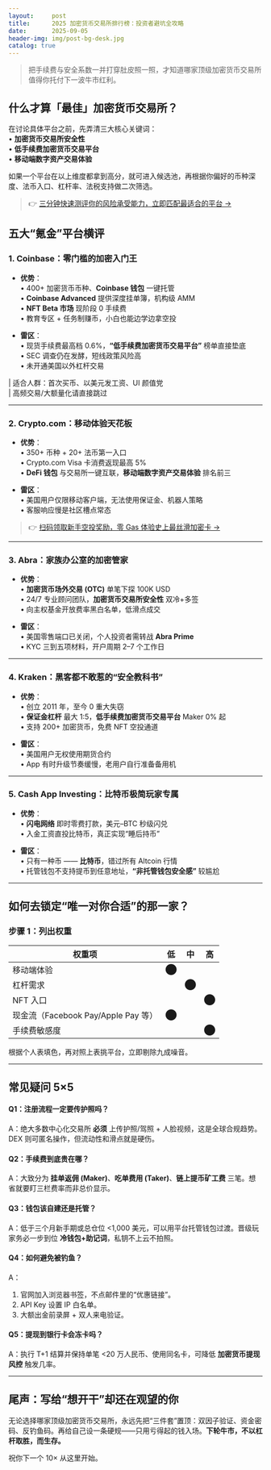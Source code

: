 ```yaml
---
layout:     post
title:      2025 加密货币交易所排行榜：投资者避坑全攻略
date:       2025-09-05
header-img: img/post-bg-desk.jpg
catalog: true
---
```


> 把手续费与安全系数一并打穿肚皮照一照，才知道哪家顶级加密货币交易所值得你托付下一波牛市红利。

## 什么才算「最佳」加密货币交易所？

在讨论具体平台之前，先弄清三大核心关键词：  
• **加密货币交易所安全性**  
• **低手续费加密货币交易平台**  
• **移动端数字资产交易体验**

如果一个平台在以上维度都拿到高分，就可进入候选池，再根据你偏好的币种深度、法币入口、杠杆率、法税支持做二次筛选。

> 👉 [三分钟快速测评你的风险承受能力，立即匹配最适合的平台 →](https://okxdog.com/)

## 五大“氪金”平台横评

### 1. **Coinbase：零门槛的加密入门王**
- **优势**：  
  • 400+ 加密货币币种、**Coinbase 钱包** 一键托管  
  • **Coinbase Advanced** 提供深度挂单簿，机构级 AMM  
  • **NFT Beta 市场** 现阶段 0 手续费  
  • 教育专区 + 任务制赚币，小白也能边学边拿空投

- **雷区**：  
  • 现货手续费最高档 0.6%，**“低手续费加密货币交易平台”** 榜单直接垫底  
  • SEC 调查仍在发酵，短线政策风险高  
  • 未开通美国以外杠杆交易

| 适合人群：首次买币、以美元发工资、UI 颜值党  
| 高频交易/大额量化请直接跳过

---

### 2. **Crypto.com：移动体验天花板**
- **优势**：  
  • 350+ 币种 + 20+ 法币第一入口  
  • Crypto.com Visa 卡消费返现最高 5%  
  • **DeFi 钱包** 与交易所一键互联，**移动端数字资产交易体验** 排名前三

- **雷区**：  
  • 美国用户仅限移动客户端，无法使用保证金、机器人策略  
  • 客服响应慢是社区槽点常态

> 👉 [扫码领取新手空投奖励，零 Gas 体验史上最丝滑加密卡 →](https://okxdog.com/)

---

### 3. **Abra：家族办公室的加密管家**
- **优势**：  
  • **加密货币场外交易 (OTC)** 单笔下探 100K USD  
  • 24/7 专业顾问团队，**加密货币交易所安全性** 双冷+多签  
  • 向主权基金开放费率黑白名单，低滑点成交

- **雷区**：  
  • 美国零售端口已关闭，个人投资者需转战 **Abra Prime**  
  • KYC 三到五项材料，开户周期 2–7 个工作日

---

### 4. **Kraken：黑客都不敢惹的“安全教科书”**
- **优势**：  
  • 创立 2011 年，至今 0 重大失窃  
  • **保证金杠杆** 最大 1:5，**低手续费加密货币交易平台** Maker 0% 起  
  • 支持 200+ 加密货币，免费 NFT 空投通道

- **雷区**：  
  • 美国用户无权使用期货合约  
  • App 有时升级节奏缓慢，老用户自行准备备用机

---

### 5. **Cash App Investing：比特币极简玩家专属**
- **优势**：  
  • **闪电网络** 即时零费打款，美元–BTC 秒级闪兑  
  • 入金工资直投比特币，真正实现“睡后持币”

- **雷区**：  
  • 只有一种币 —— **比特币**，错过所有 Altcoin 行情  
  • 托管钱包不支持提币到任意地址，**“非托管钱包安全感”** 较尴尬

---

## 如何去锁定“唯一对你合适”的那一家？

### 步骤 1：列出权重
| 权重项 | 低 | 中 | 高 |
|---|---|---|---|
| 移动端体验 | ⬤ |   |   |
| 杠杆需求 |   | ⬤ |   |
| NFT 入口 |   |   | ⬤ |
| 现金流（Facebook Pay/Apple Pay 等） | ⬤ |   |   |
| 手续费敏感度 |   |   | ⬤ |

根据个人表填色，再对照上表挑平台，立即剔除九成噪音。

---

## 常见疑问 5×5

#### Q1：注册流程一定要传护照吗？
A：绝大多数中心化交易所 **必须** 上传护照/驾照 + 人脸视频，这是全球合规趋势。DEX 则可匿名操作，但流动性和滑点就是硬伤。

#### Q2：手续费到底贵在哪？
A：大致分为 **挂单返佣 (Maker)**、**吃单费用 (Taker)**、**链上提币矿工费** 三笔。想省就要盯三栏费率而非总价显示。

#### Q3：钱包该自建还是托管？
A：低于三个月新手期或总仓位 <1,000 美元，可以用平台托管钱包过渡。晋级玩家务必一步到位 **冷钱包+助记词**，私钥不上云不拍照。

#### Q4：如何避免被钓鱼？
A：  
1. 官网加入浏览器书签，不点邮件里的“优惠链接”。  
2. API Key 设置 IP 白名单。  
3. 大额出金前录屏 + 双人来电验证。

#### Q5：提现到银行卡会冻卡吗？
A：执行 T+1 结算并保持单笔 <20 万人民币、使用同名卡，可降低 **加密货币提现风控** 触发几率。

---

## 尾声：写给“想开干”却还在观望的你

无论选择哪家顶级加密货币交易所，永远先把“三件套”置顶：双因子验证、资金密码、反钓鱼码。再给自己设一条硬规——只用亏得起的钱入场。**下轮牛市，不以杠杆取胜，而生存。**

祝你下一个 10× 从这里开始。